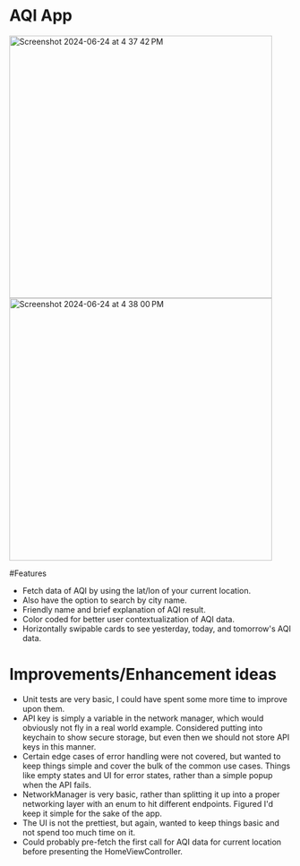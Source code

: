 # AQI App
<img width="469" alt="Screenshot 2024-06-24 at 4 37 42 PM" src="https://github.com/mgable1995/AQIApp/assets/24579819/e1c07e72-b1b3-44ac-b722-61b110f570f1">
<img width="469" alt="Screenshot 2024-06-24 at 4 38 00 PM" src="https://github.com/mgable1995/AQIApp/assets/24579819/9cc3ad6f-7b4b-4318-ba7e-9a6711d53e5e">

#Features
- Fetch data of AQI by using the lat/lon of your current location.
- Also have the option to search by city name.
- Friendly name and brief explanation of AQI result.
- Color coded for better user contextualization of AQI data.
- Horizontally swipable cards to see yesterday, today, and tomorrow's AQI data.

# Improvements/Enhancement ideas

- Unit tests are very basic, I could have spent some more time to improve upon them.
- API key is simply a variable in the network manager, which would obviously not fly in a real world example. Considered putting into keychain to show secure storage, but even then we should not store API keys in this manner.
- Certain edge cases of error handling were not covered, but wanted to keep things simple and cover the bulk of the common use cases. Things like empty states and UI for error states, rather than a simple popup when the API fails.
- NetworkManager is very basic, rather than splitting it up into a proper networking layer with an enum to hit different endpoints. Figured I'd keep it simple for the sake of the app.
- The UI is not the prettiest, but again, wanted to keep things basic and not spend too much time on it.
- Could probably pre-fetch the first call for AQI data for current location before presenting the HomeViewController.
